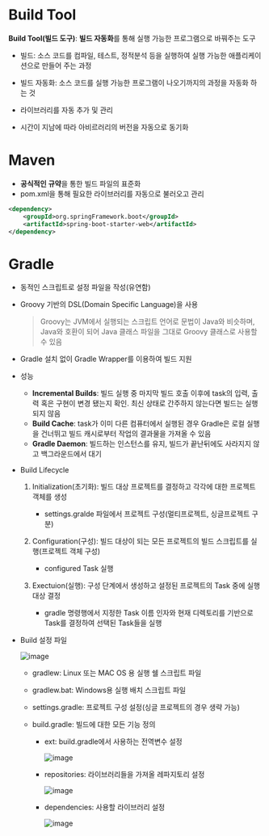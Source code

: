# Build Tool

**Build Tool(빌드 도구)**: **빌드 자동화**를 통해 실행 가능한 프로그램으로 바꿔주는 도구

- 빌드: 소스 코드를 컴파일, 테스트, 정적분석 등을 실행하여 실행 가능한 애플리케이션으로 만들어 주는 과정

- 빌드 자동화: 소스 코드를 실행 가능한 프로그램이 나오기까지의 과정을 자동화 하는 것

- 라이브러리를 자동 추가 및 관리
- 시간이 지남에 따라 아비르러리의 버전을 자동으로 동기화



# Maven

- **공식적인 규약**을 통한 빌드 파일의 표준화
- pom.xml을 통해 필요한 라이브러리를 자동으로 불러오고 관리

```xml
<dependency>
	<groupId>org.springFramework.boot</groupId>
    <artifactId>spring-boot-starter-web</artifactId>
</dependency>
```



# Gradle

- 동적인 스크립트로 설정 파일을 작성(유연함)

- Groovy 기반의 DSL(Domain Specific Language)을 사용

  > Groovy는 JVM에서 실행되는 스크립트 언어로 문법이 Java와 비슷하며, Java와 호환이 되어 Java 클래스 파일을 그대로 Groovy 클래스로 사용할 수 있음

- Gradle 설치 없이 Gradle Wrapper를 이용하여 빌드 지원

- 성능

  - **Incremental Builds**: 빌드 실행 중 마지막 빌드 호출 이후에 task의 입력, 출력 혹은 구현이 변경 됐는지 확인. 최신 상태로 간주하지 않는다면 빌드는 실행되지 않음
  - **Build Cache**: task가 이미 다른 컴퓨터에서 실행된 경우 Gradle은 로컬 실행을 건너뛰고 빌드 캐시로부터 작업의 결과물을 가져올 수 있음
  - **Gradle Daemon**: 빌드하는 인스턴스를 유지, 빌드가 끝난뒤에도 사라지지 않고 백그라운드에서 대기

  

- Build Lifecycle

  1. Initialization(초기화): 빌드 대상 프로젝트를 결정하고 각각에 대한 프로젝트 객체를 생성
     - settings.gralde 파일에서 프로젝트 구성(멀티프로젝트, 싱글프로젝트 구분)
  2. Configuration(구성): 빌드 대상이 되는 모든 프로젝트의 빌드 스크립트를 실행(프로젝트 객체 구성)
     - configured Task 실행

  3. Exectuion(실행): 구성 단계에서 생성하고 설정된 프로젝트의 Task 중에 실행 대상 결정

     - gradle 명령행에서 지정한 Task 이름 인자와 현재 디렉토리를 기반으로 Task를 결정하여 선택된 Task들을 실행

       

- Build 설정 파일

  ![image](https://user-images.githubusercontent.com/55429912/125277478-6e26fa80-e34c-11eb-85ad-7086cba99466.png)

  - gradlew: Linux 또는 MAC OS 용 실행 쉘 스크립트 파일

  - gradlew.bat: Windows용 실행 배치 스크립트 파일

  - settings.gradle: 프로젝트 구성 설정(싱글 프로젝트의 경우 생략 가능)

  - build.gradle: 빌드에 대한 모든 기능 정의

    - ext: build.gradle에서 사용하는 전역변수 설정

      ![image](https://user-images.githubusercontent.com/55429912/125275315-d7593e80-e349-11eb-96c6-e45fdc98fec1.png)

    - repositories: 라이브러리들을 가져올 레파지토리 설정 

      ![image](https://user-images.githubusercontent.com/55429912/125281982-d62c0f80-e351-11eb-893c-7406dd9a6728.png)

    - dependencies: 사용할 라이브러리 설정

      ![image](https://user-images.githubusercontent.com/55429912/125276978-d75a3e00-e34b-11eb-9521-1719251da9b4.png)

    
